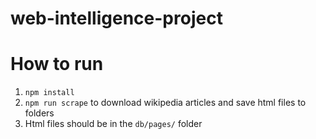 # web-intelligence-project

# How to run

1. `npm install`
2. `npm run scrape` to download wikipedia articles and save html files to folders
3. Html files should be in the `db/pages/` folder
